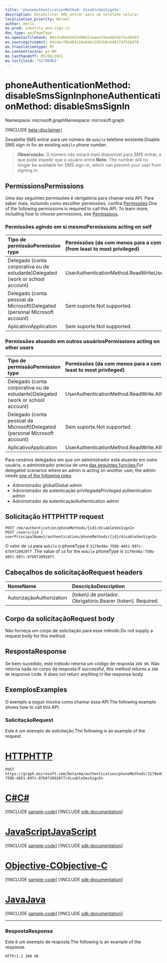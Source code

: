 ```yaml
---
title: 'phoneAuthenticationMethod: disableSmsSignIn'
description: Desabilitar SMS entrar para um telefone celular
localization_priority: Normal
author: mmcla
ms.prod: identity-and-sign-in
doc_type: apiPageType
ms.openlocfilehash: 00141db043825d96611eaae156adb2bbf2e48503
ms.sourcegitcommit: 94c4acf8bd03c10a44b12952b6cb4827df55b978
ms.translationtype: MT
ms.contentlocale: pt-BR
ms.lasthandoff: 06/06/2021
ms.locfileid: "52786461"
---
```

# <a name="phoneauthenticationmethod-disablesmssignin"></a><span data-ttu-id="175fb-103">phoneAuthenticationMethod: disableSmsSignIn</span><span class="sxs-lookup"><span data-stu-id="175fb-103">phoneAuthenticationMethod: disableSmsSignIn</span></span>

<span data-ttu-id="175fb-104">Namespace: microsoft.graph</span><span class="sxs-lookup"><span data-stu-id="175fb-104">Namespace: microsoft.graph</span></span>

[!INCLUDE [beta-disclaimer](../../includes/beta-disclaimer.md)]

<span data-ttu-id="175fb-105">Desabilite SMS entrar para um número de `mobile` telefone existente.</span><span class="sxs-lookup"><span data-stu-id="175fb-105">Disable SMS sign-in for an existing `mobile` phone number.</span></span> 

><span data-ttu-id="175fb-106">**Observação:** O número não estará mais disponível para SMS entrar, o que pode impedir que o usuário entre.</span><span class="sxs-lookup"><span data-stu-id="175fb-106">**Note:** The number will no longer be available for SMS sign-in, which can prevent your user from signing in.</span></span>

## <a name="permissions"></a><span data-ttu-id="175fb-107">Permissions</span><span class="sxs-lookup"><span data-stu-id="175fb-107">Permissions</span></span>

<span data-ttu-id="175fb-p101">Uma das seguintes permissões é obrigatória para chamar esta API. Para saber mais, incluindo como escolher permissões, confira [Permissões](/graph/permissions-reference).</span><span class="sxs-lookup"><span data-stu-id="175fb-p101">One of the following permissions is required to call this API. To learn more, including how to choose permissions, see [Permissions](/graph/permissions-reference).</span></span>

### <a name="permissions-acting-on-self"></a><span data-ttu-id="175fb-110">Permissões agindo em si mesmo</span><span class="sxs-lookup"><span data-stu-id="175fb-110">Permissions acting on self</span></span>

|<span data-ttu-id="175fb-111">Tipo de permissão</span><span class="sxs-lookup"><span data-stu-id="175fb-111">Permission type</span></span>      | <span data-ttu-id="175fb-112">Permissões (da com menos para a com mais privilégios)</span><span class="sxs-lookup"><span data-stu-id="175fb-112">Permissions (from least to most privileged)</span></span>              |
|:---------------------------------------|:-------------------------|
| <span data-ttu-id="175fb-113">Delegado (conta corporativa ou de estudante)</span><span class="sxs-lookup"><span data-stu-id="175fb-113">Delegated (work or school account)</span></span>     | <span data-ttu-id="175fb-114">UserAuthenticationMethod.ReadWrite</span><span class="sxs-lookup"><span data-stu-id="175fb-114">UserAuthenticationMethod.ReadWrite</span></span> |
| <span data-ttu-id="175fb-115">Delegado (conta pessoal da Microsoft)</span><span class="sxs-lookup"><span data-stu-id="175fb-115">Delegated (personal Microsoft account)</span></span> | <span data-ttu-id="175fb-116">Sem suporte.</span><span class="sxs-lookup"><span data-stu-id="175fb-116">Not supported.</span></span> |
| <span data-ttu-id="175fb-117">Aplicativo</span><span class="sxs-lookup"><span data-stu-id="175fb-117">Application</span></span>                            | <span data-ttu-id="175fb-118">Sem suporte.</span><span class="sxs-lookup"><span data-stu-id="175fb-118">Not supported.</span></span> |

### <a name="permissions-acting-on-other-users"></a><span data-ttu-id="175fb-119">Permissões atuando em outros usuários</span><span class="sxs-lookup"><span data-stu-id="175fb-119">Permissions acting on other users</span></span>

|<span data-ttu-id="175fb-120">Tipo de permissão</span><span class="sxs-lookup"><span data-stu-id="175fb-120">Permission type</span></span>      | <span data-ttu-id="175fb-121">Permissões (da com menos para a com mais privilégios)</span><span class="sxs-lookup"><span data-stu-id="175fb-121">Permissions (from least to most privileged)</span></span>              |
|:---------------------------------------|:-------------------------|
| <span data-ttu-id="175fb-122">Delegado (conta corporativa ou de estudante)</span><span class="sxs-lookup"><span data-stu-id="175fb-122">Delegated (work or school account)</span></span>     | <span data-ttu-id="175fb-123">UserAuthenticationMethod.ReadWrite.All</span><span class="sxs-lookup"><span data-stu-id="175fb-123">UserAuthenticationMethod.ReadWrite.All</span></span> |
| <span data-ttu-id="175fb-124">Delegado (conta pessoal da Microsoft)</span><span class="sxs-lookup"><span data-stu-id="175fb-124">Delegated (personal Microsoft account)</span></span> | <span data-ttu-id="175fb-125">Sem suporte.</span><span class="sxs-lookup"><span data-stu-id="175fb-125">Not supported.</span></span> |
| <span data-ttu-id="175fb-126">Aplicativo</span><span class="sxs-lookup"><span data-stu-id="175fb-126">Application</span></span>                            | <span data-ttu-id="175fb-127">UserAuthenticationMethod.ReadWrite.All</span><span class="sxs-lookup"><span data-stu-id="175fb-127">UserAuthenticationMethod.ReadWrite.All</span></span> |

<span data-ttu-id="175fb-128">Para cenários delegados em que um administrador está atuando em outro usuário, o administrador precisa de uma [das seguintes funções:](/azure/active-directory/users-groups-roles/directory-assign-admin-roles#available-roles)</span><span class="sxs-lookup"><span data-stu-id="175fb-128">For delegated scenarios where an admin is acting on another user, the admin needs [one of the following roles](/azure/active-directory/users-groups-roles/directory-assign-admin-roles#available-roles):</span></span>
* <span data-ttu-id="175fb-129">Administrador global</span><span class="sxs-lookup"><span data-stu-id="175fb-129">Global admin</span></span>
* <span data-ttu-id="175fb-130">Administrador de autenticação privilegiada</span><span class="sxs-lookup"><span data-stu-id="175fb-130">Privileged authentication admin</span></span>
* <span data-ttu-id="175fb-131">Administrador de autenticação</span><span class="sxs-lookup"><span data-stu-id="175fb-131">Authentication admin</span></span>

## <a name="http-request"></a><span data-ttu-id="175fb-132">Solicitação HTTP</span><span class="sxs-lookup"><span data-stu-id="175fb-132">HTTP request</span></span>

<!-- { "blockType": "ignored" } -->

```http
POST /me/authentication/phoneMethods/{id}/disableSmsSignIn
POST /users/{id | userPrincipalName}/authentication/phoneMethods/{id}/disableSmsSignIn
```
<span data-ttu-id="175fb-133">O valor de `id` para `mobile` o phoneType é `3179e48a-750b-4051-897c-87b9720928f7` .</span><span class="sxs-lookup"><span data-stu-id="175fb-133">The value of `id` for the `mobile` phoneType is `3179e48a-750b-4051-897c-87b9720928f7`.</span></span>

## <a name="request-headers"></a><span data-ttu-id="175fb-134">Cabeçalhos de solicitação</span><span class="sxs-lookup"><span data-stu-id="175fb-134">Request headers</span></span>

| <span data-ttu-id="175fb-135">Nome</span><span class="sxs-lookup"><span data-stu-id="175fb-135">Name</span></span>          | <span data-ttu-id="175fb-136">Descrição</span><span class="sxs-lookup"><span data-stu-id="175fb-136">Description</span></span>   |
|:--------------|:--------------|
| <span data-ttu-id="175fb-137">Autorização</span><span class="sxs-lookup"><span data-stu-id="175fb-137">Authorization</span></span> | <span data-ttu-id="175fb-p102">{token} de portador. Obrigatório.</span><span class="sxs-lookup"><span data-stu-id="175fb-p102">Bearer {token}. Required.</span></span> |

## <a name="request-body"></a><span data-ttu-id="175fb-140">Corpo da solicitação</span><span class="sxs-lookup"><span data-stu-id="175fb-140">Request body</span></span>

<span data-ttu-id="175fb-141">Não forneça um corpo de solicitação para esse método.</span><span class="sxs-lookup"><span data-stu-id="175fb-141">Do not supply a request body for this method.</span></span>

## <a name="response"></a><span data-ttu-id="175fb-142">Resposta</span><span class="sxs-lookup"><span data-stu-id="175fb-142">Response</span></span>

<span data-ttu-id="175fb-p103">Se bem-sucedido, este método retorna um código de resposta `200 OK`. Não retorna nada no corpo da resposta.</span><span class="sxs-lookup"><span data-stu-id="175fb-p103">If successful, this method returns a `200 OK` response code. It does not return anything in the response body.</span></span>

## <a name="examples"></a><span data-ttu-id="175fb-145">Exemplos</span><span class="sxs-lookup"><span data-stu-id="175fb-145">Examples</span></span>

<span data-ttu-id="175fb-146">O exemplo a seguir mostra como chamar essa API.</span><span class="sxs-lookup"><span data-stu-id="175fb-146">The following example shows how to call this API.</span></span>

### <a name="request"></a><span data-ttu-id="175fb-147">Solicitação</span><span class="sxs-lookup"><span data-stu-id="175fb-147">Request</span></span>

<span data-ttu-id="175fb-148">Este é um exemplo de solicitação.</span><span class="sxs-lookup"><span data-stu-id="175fb-148">The following is an example of the request.</span></span>

# <a name="http"></a>[<span data-ttu-id="175fb-149">HTTP</span><span class="sxs-lookup"><span data-stu-id="175fb-149">HTTP</span></span>](#tab/http)
<!-- {
  "blockType": "request",
  "name": "phoneauthenticationmethod_disablesmssignin"
}-->

```http
POST https://graph.microsoft.com/beta/me/authentication/phoneMethods/3179e48a-750b-4051-897c-87b9720928f7/disableSmsSignIn
```
# <a name="c"></a>[<span data-ttu-id="175fb-150">C#</span><span class="sxs-lookup"><span data-stu-id="175fb-150">C#</span></span>](#tab/csharp)
[!INCLUDE [sample-code](../includes/snippets/csharp/phoneauthenticationmethod-disablesmssignin-csharp-snippets.md)]
[!INCLUDE [sdk-documentation](../includes/snippets/snippets-sdk-documentation-link.md)]

# <a name="javascript"></a>[<span data-ttu-id="175fb-151">JavaScript</span><span class="sxs-lookup"><span data-stu-id="175fb-151">JavaScript</span></span>](#tab/javascript)
[!INCLUDE [sample-code](../includes/snippets/javascript/phoneauthenticationmethod-disablesmssignin-javascript-snippets.md)]
[!INCLUDE [sdk-documentation](../includes/snippets/snippets-sdk-documentation-link.md)]

# <a name="objective-c"></a>[<span data-ttu-id="175fb-152">Objective-C</span><span class="sxs-lookup"><span data-stu-id="175fb-152">Objective-C</span></span>](#tab/objc)
[!INCLUDE [sample-code](../includes/snippets/objc/phoneauthenticationmethod-disablesmssignin-objc-snippets.md)]
[!INCLUDE [sdk-documentation](../includes/snippets/snippets-sdk-documentation-link.md)]

# <a name="java"></a>[<span data-ttu-id="175fb-153">Java</span><span class="sxs-lookup"><span data-stu-id="175fb-153">Java</span></span>](#tab/java)
[!INCLUDE [sample-code](../includes/snippets/java/phoneauthenticationmethod-disablesmssignin-java-snippets.md)]
[!INCLUDE [sdk-documentation](../includes/snippets/snippets-sdk-documentation-link.md)]

---


### <a name="response"></a><span data-ttu-id="175fb-154">Resposta</span><span class="sxs-lookup"><span data-stu-id="175fb-154">Response</span></span>

<span data-ttu-id="175fb-155">Este é um exemplo de resposta.</span><span class="sxs-lookup"><span data-stu-id="175fb-155">The following is an example of the response.</span></span>
<!-- {
  "blockType": "response"
} -->

```http
HTTP/1.1 200 OK
```

<!-- uuid: 16cd6b66-4b1a-43a1-adaf-3a886856ed98
2019-02-04 14:57:30 UTC -->
<!-- {
  "type": "#page.annotation",
  "description": "phoneAuthenticationMethod: disableSmsSignIn",
  "keywords": "",
  "section": "documentation",
  "tocPath": ""
}-->
